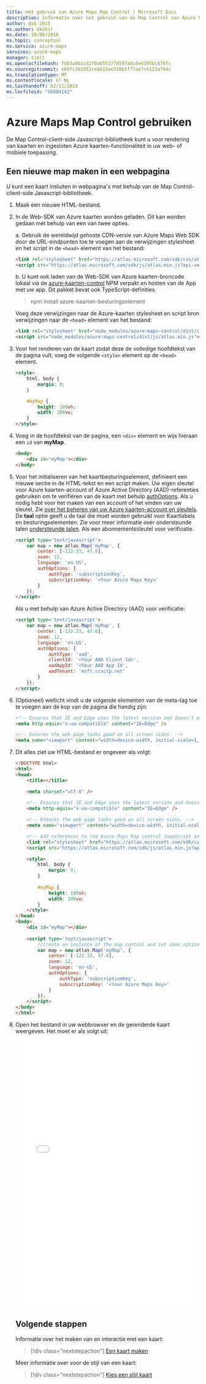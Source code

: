 ```yaml
---
title: Het gebruik van Azure Maps Map Control | Microsoft Docs
description: Informatie over het gebruik van de Map Control van Azure Maps-client-side Javascript-bibliotheek.
author: dsk-2015
ms.author: dkshir
ms.date: 10/08/2018
ms.topic: conceptual
ms.service: azure-maps
services: azure-maps
manager: timlt
ms.openlocfilehash: fd03a0b1cd3f0ab55377d597a0c6e6595bc876fc
ms.sourcegitcommit: e69fc381852ce8615ee318b5f77ae7c6123a744c
ms.translationtype: MT
ms.contentlocale: nl-NL
ms.lasthandoff: 02/11/2019
ms.locfileid: "56004142"
---
```

# <a name="use-the-azure-maps-map-control"></a>Azure Maps Map Control gebruiken

De Map Control-client-side Javascript-bibliotheek kunt u voor rendering van kaarten en ingesloten Azure kaarten-functionaliteit in uw web- of mobiele toepassing.

## <a name="create-a-new-map-in-a-web-page"></a>Een nieuwe map maken in een webpagina

U kunt een kaart insluiten in webpagina's met behulp van de Map Control-client-side Javascript-bibliotheek.

1. Maak een nieuwe HTML-bestand.

2. In de Web-SDK van Azure kaarten worden geladen. Dit kan worden gedaan met behulp van een van twee opties.
    
    a. Gebruik de wereldwijd gehoste CDN-versie van Azure Maps Web SDK door de URL-eindpunten toe te voegen aan de verwijzingen stylesheet en het script in de `<head>` element van het bestand:

    ```html
    <link rel="stylesheet" href="https://atlas.microsoft.com/sdk/css/atlas.min.css?api-version=2" type="text/css" />
    <script src="https://atlas.microsoft.com/sdk/js/atlas.min.js?api-version=2"></script>
    ```

    b. U kunt ook laden van de Web-SDK van Azure kaarten-broncode lokaal via de [azure-kaarten-control](https://www.npmjs.com/package/azure-maps-control) NPM verpakt en hosten van de App met uw app. Dit pakket bevat ook TypeScript-definities.

    > npm install azure-kaarten-besturingselement

    Voeg deze verwijzingen naar de Azure-kaarten stylesheet en script bron verwijzingen naar de `<head>` element van het bestand:

    ```html
    <link rel="stylesheet" href="node_modules/azure-maps-control/dist/css/atlas.min.css" type="text/css" />
    <script src="node_modules/azure-maps-control/dist/js/atlas.min.js"></script>
    ```

3. Voor het renderen van de kaart zodat deze de volledige hoofdtekst van de pagina vult, voeg de volgende `<style>` element op de `<head>` element.

    ```html
    <style>
        html, body {
            margin: 0;
        }
    
        #myMap {
            height: 100vh;
            width: 100vw;
        }
    </style>
    ```

4. Voeg in de hoofdtekst van de pagina, een `<div>` element en wijs hieraan een `id` van **myMap**. 

    ```html
    <body>
        <div id="myMap"></div>
    </body>
    ```

5. Voor het initialiseren van het kaartbesturingselement, definieert een nieuwe sectie in de HTML-tekst en een script maken. Uw eigen sleutel voor Azure kaarten-account of Azure Active Directory (AAD)-referenties gebruiken om te verifiëren van de kaart met behulp [authOptions](https://docs.microsoft.com/javascript/api/azure-maps-control/atlas.authoptions). Als u nodig hebt voor het maken van een account of het vinden van uw sleutel, Zie [over het beheren van uw Azure kaarten-account en sleutels](how-to-manage-account-keys.md). De **taal** optie geeft u de taal die moet worden gebruikt voor Kaartlabels en besturingselementen. Zie voor meer informatie over ondersteunde talen [ondersteunde talen](supported-languages.md). Als een abonnementssleutel voor verificatie.

    ```html
    <script type='text/javascript'>
        var map = new atlas.Map('myMap', {
            center: [-122.33, 47.6],
            zoom: 12,
            language: 'en-US',
            authOptions: {
                authType: 'subscriptionKey',
                subscriptionKey: '<Your Azure Maps Key>'
            }
        });
    </script>
    ```

    Als u met behulp van Azure Active Directory (AAD) voor verificatie:

    ```html
    <script type='text/javascript'>
        var map = new atlas.Map('myMap', {
            center: [-122.33, 47.6],
            zoom: 12,
            language: 'en-US',
            authOptions: {
                authType: 'aad',
                clientId: '<Your AAD Client Id>',
                aadAppId: '<Your AAD App Id',
                aadTenant: 'msft.ccsctp.net'
            }
        });
    </script>
    ```

6. (Optioneel) wellicht vindt u de volgende elementen van de meta-tag toe te voegen aan de kop van de pagina die handig zijn:

    ```html
    <!-- Ensures that IE and Edge uses the latest version and doesn't emulate an older version -->
    <meta http-equiv="x-ua-compatible" content="IE=Edge" />
    
    <!-- Ensures the web page looks good on all screen sizes. -->
    <meta name="viewport" content="width=device-width, initial-scale=1, shrink-to-fit=no" />
    ```

7. Dit alles ziet uw HTML-bestand er ongeveer als volgt:

    ```html
    <!DOCTYPE html>
    <html>
    <head>
        <title></title>
    
        <meta charset="utf-8" />
        
        <!-- Ensures that IE and Edge uses the latest version and doesn't emulate an older version -->
        <meta http-equiv="x-ua-compatible" content="IE=Edge" />
    
        <!-- Ensures the web page looks good on all screen sizes. -->
        <meta name="viewport" content="width=device-width, initial-scale=1, shrink-to-fit=no" />
    
        <!-- Add references to the Azure Maps Map control JavaScript and CSS files. -->
        <link rel="stylesheet" href="https://atlas.microsoft.com/sdk/css/atlas.min.css?api-version=2" type="text/css" />
        <script src="https://atlas.microsoft.com/sdk/js/atlas.min.js?api-version=2"></script>
    
        <style>
            html, body {
                margin: 0;
            }
        
            #myMap {
                height: 100vh;
                width: 100vw;
            }
        </style>
    </head>
    <body>
        <div id="myMap"></div>
        
        <script type='text/javascript'>
            //Create an instance of the map control and set some options.
            var map = new atlas.Map('myMap', {
                center: [-122.33, 47.6],
                zoom: 12,
                language: 'en-US',
                authOptions: {
                    authType: 'subscriptionKey',
                    subscriptionKey: '<Your Azure Maps Key>'
                }
            });
        </script>
    </body>
    </html>
    ```

8. Open het bestand in uw webbrowser en de gerenderde kaart weergeven. Het moet er als volgt uit:

    <iframe height="700" style="width: 100%;" scrolling="no" title="Map control gebruiken" src="//codepen.io/azuremaps/embed/yZpEYL/?height=557&theme-id=0&default-tab=html,result" frameborder="no" allowtransparency="true" allowfullscreen="true">
Zie de Pen <a href='https://codepen.io/azuremaps/pen/yZpEYL/'>over het gebruik van het kaartbesturingselement</a> Azure kaarten (<a href='https://codepen.io/azuremaps'>@azuremaps</a>) op <a href='https://codepen.io'>CodePen</a>.
    </iframe>

## <a name="next-steps"></a>Volgende stappen

Informatie over het maken van en interactie met een kaart:

> [!div class="nextstepaction"]
> [Een kaart maken](map-create.md)

Meer informatie over voor de stijl van een kaart:

> [!div class="nextstepaction"]
> [Kies een stijl kaart](choose-map-style.md)
